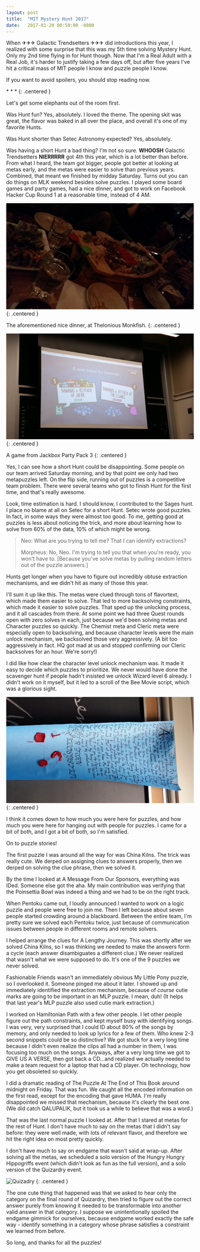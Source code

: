 ```yaml
---
layout: post
title:  "MIT Mystery Hunt 2017"
date:   2017-01-20 00:59:00 -0800
---
```


When ✈✈✈ Galactic Trendsetters ✈✈✈ did introductions this year, I realized with
some surprise that this was my 5th time solving Mystery Hunt. Only my 2nd time
flying in for Hunt though. Now that I'm a Real Adult with a Real Job, it's harder to justify
taking a few days off, but after five years I've hit a critical mass of
MIT people I know and puzzle people I know.

If you want to avoid spoilers, you should stop reading now.

\* \* \*
{: .centered }

Let's get some elephants out of the room first.

Was Hunt fun? Yes, absolutely.
I loved the theme. The opening skit was great, the flavor was baked in all
over the place, and overall it's one of my favorite Hunts.

Was Hunt shorter than Setec Astronomy expected? Yes, absolutely.

Was having a short Hunt a bad thing? I'm not so sure. **WHOOSH** Galactic
Trendsetters **NIERRRRR** got 4th this year, which is a lot better than before.
From what I heard, the team got bigger, people got better at looking at metas
early, and the metas were easier to solve than previous years. Combined,
that meant we finished by midday Saturday. Turns out you can do
things on MLK weekend besides solve puzzles. I played some board games and party
games, had a nice dinner, and got to work on Facebook Hacker Cup Round 1 at a reasonable
time, instead of 4 AM.

![Dinner at Thelonious Monkfish](/public/mh-2017/monkfish.jpg)
{: .centered }

The aforementioned nice dinner, at Thelonious Monkfish.
{: .centered }

![Banana names](/public/mh-2017/banana.jpg)
{: .centered }

A game from Jackbox Party Pack 3
{: .centered }

Yes, I can see how a short Hunt could be disappointing. Some people on our team arrived
Saturday morning, and by that point we only had two metapuzzles left.
On the flip side, running out of puzzles is a competitive team problem.
There were several teams who got to finish Hunt for the first
time, and that's really awesome.

Look, time estimation is hard. I should know, I contributed to the Sages hunt.
I place no blame at all on Setec for a short Hunt.
Setec wrote good puzzles. In fact, in some ways they were almost too good.
To me, getting good at puzzles is less about noticing the trick, and more about
learning how to solve from 60% of the data, 10% of which might be wrong.

> Neo: What are you trying to tell me? That I can identify extractions?
>
> Morpheus: No, Neo. I'm trying to tell you that when you're ready, you won't
> have to. [Because you've solve metas by pulling random letters out of the
> puzzle answers.]

Hunts get longer when you have to figure out incredibly obtuse extraction
mechanisms, and we didn't hit as many of those this year.

I'll sum it up like this. The metas were clued through tons of flavortext, which
made them easier to solve. That led to more backsolving constraints, which made it easier
to solve puzzles. That sped up the unlocking process, and it all cascades
from there. At some point we had three Quest rounds open with zero solves in
each, just because we'd been solving metas and Character puzzles so quickly.
The Chemist meta and Cleric meta were especially open to backsolving, and because
character levels were the main unlock mechanism, we backsolved those very
aggressively. (A bit too aggressively in fact. HQ got mad at us and stopped
confirming our Cleric backsolves for an hour. We're sorry!)

I did like how clear the character level unlock mechanism was. It made it easy to
decide which puzzles to prioritize. We never would have done the scavenger
hunt if people hadn't insisted we unlock Wizard level 6 already. I didn't
work on it myself, but it led to a scroll of the Bee Movie script, which was a glorious sight.

![Bee Movie scroll](/public/mh-2017/scroll.jpg)
{: .centered }

I think it comes down to how much you were here for puzzles, and how much you
were here for hanging out with people for puzzles. I came for a bit of both,
and I got a bit of both, so I'm satisfied.

On to puzzle stories!

The first puzzle I was around all the way for was China Kilns. The trick was
really cute. We derped on assigning clues to answers properly, then we derped on
solving the clue phrase, then we solved it.

By the time I looked at A Message From Our Sponsors, everything was IDed. Someone
else got the aha. My main contribution was verifying that the
Poinsettia Bowl was indeed a thing and we had to be on the right track.

When Pentoku came out, I loudly announced I wanted to work on a logic puzzle and
people were free to join me. Then I left because about seven people started
crowding around a blackboard.
Between the entire team, I'm pretty sure we solved each Pentoku twice, just because
of communication issues between people in different rooms and remote solvers.

I helped arrange the clues for A Lengthy Journey. This was shortly after
we solved China Kilns, so I was thinking we needed to make the answers form
a cycle (each answer disambiguates a different clue.) We never
realized that wasn't what we were supposed to do. It's one of the 9 puzzles we never solved.

Fashionable Friends wasn't an immediately obvious My Little Pony puzzle, so I
overlooked it. Someone pinged me about it later. I showed up and immediately
identified the extraction mechanism, because of *course* cutie marks are
going to be important in an MLP puzzle. I mean, duh! (It helps that last year's
MLP puzzle also used cutie mark extraction.)

I worked on Hamiltonian Path with a few other people. I let other people figure
out the path constraints, and kept myself busy with identifying songs. I was
very, very surprised that I could ID about 80% of the songs by memory, and only
needed to look up lyrics for a few of them. Who knew 2-3 second snippets could
be so distinctive? We got stuck for a very long time because I didn't even
realize the clips all had a number in them, I was focusing too much on the songs.
Anyways, after a very long time we got to GIVE US A VERSE, then got back a CD...and
realized we actually needed to make a team request for a laptop that had
a CD player. Oh technology, how you get obsoleted so quickly.

I did a dramatic reading of The Puzzle At The End of This Book around midnight
on Friday. That was fun. We caught all the encoded information on the first read,
except for the encoding that gave HUMA. I'm really disappointed we missed
that mechanism, because it's clearly the best one.
(We did catch QALUPALIK, but it took us a while to believe that was a word.)

That was the last normal puzzle I looked at. After that I stared at metas for
the rest of Hunt. I don't have much to say on the metas that I didn't say before:
they were well made, with lots of relevant flavor, and therefore we hit the
right idea on most pretty quickly.

I don't have much to say on endgame that wasn't said at wrap-up. After solving
all the metas, we scheduled a solo version of the Hungry Hungry Hippogriffs event
(which didn't look as fun as the full version), and a solo version of the
Quizardry event.

![Quizadry](/public/mh-2017/quizadry.jpg)
{: .centered }

The one cute thing that happened was that we asked to hear only the category
on the final round of Quizardry, then tried to figure out the correct answer
purely from knowing it needed to be transformable into another valid answer
in that category. I suppose we unintentionally spoiled the endgame gimmick
for ourselves, because endgame worked exactly the safe way - identify something
in a category whose phrase satisfies a constraint we learned from before.

So long, and thanks for all the puzzles!
